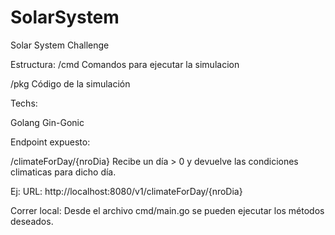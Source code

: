 # SolarSystem
Solar System Challenge

Estructura:
/cmd 
Comandos para ejecutar la simulacion

/pkg
Código de la simulación

Techs:

Golang
Gin-Gonic 

Endpoint expuesto:

/climateForDay/{nroDia}
Recibe un día > 0 y devuelve las condiciones climaticas para dicho día. 

Ej:
URL: http://localhost:8080/v1/climateForDay/{nroDia}

Correr local:
Desde el archivo cmd/main.go se pueden ejecutar los métodos deseados.